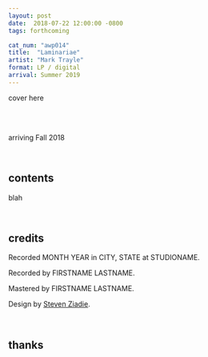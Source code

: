 ```yaml
---
layout: post
date:  2018-07-22 12:00:00 -0800
tags: forthcoming

cat_num: "awp014"
title:  "Laminariae"
artist: "Mark Trayle"
format: LP / digital
arrival: Summer 2019
---
```


cover here

<br/>

<br/>arriving Fall 2018

<br/>

## contents

blah

<br/>

## credits

Recorded MONTH YEAR in CITY, STATE at STUDIONAME.

Recorded by FIRSTNAME LASTNAME.

Mastered by FIRSTNAME LASTNAME.

Design by [Steven Ziadie](http://s-ziadie.com/).

<br/>

## thanks
